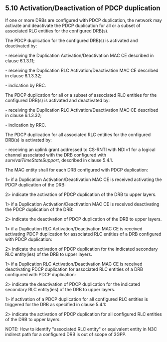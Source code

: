 ## 5.10 Activation/Deactivation of PDCP duplication

If one or more DRBs are configured with PDCP duplication, the network
may activate and deactivate the PDCP duplication for all or a subset of
associated RLC entities for the configured DRB(s).

The PDCP duplication for the configured DRB(s) is activated and
deactivated by:

\- receiving the Duplication Activation/Deactivation MAC CE described in
clause 6.1.3.11;

\- receiving the Duplication RLC Activation/Deactivation MAC CE
described in clause 6.1.3.32;

\- indication by RRC.

The PDCP duplication for all or a subset of associated RLC entities for
the configured DRB(s) is activated and deactivated by:

\- receiving the Duplication RLC Activation/Deactivation MAC CE
described in clause 6.1.3.32;

\- indication by RRC.

The PDCP duplication for all associated RLC entities for the configured
DRB(s) is activated by:

\- receiving an uplink grant addressed to CS-RNTI with NDI=1 for a
logical channel associated with the DRB configured with
*survivalTimeStateSupport*, described in clause 5.4.1.

The MAC entity shall for each DRB configured with PDCP duplication:

1\> if a Duplication Activation/Deactivation MAC CE is received
activating the PDCP duplication of the DRB:

2\> indicate the activation of PDCP duplication of the DRB to upper
layers.

1\> if a Duplication Activation/Deactivation MAC CE is received
deactivating the PDCP duplication of the DRB:

2\> indicate the deactivation of PDCP duplication of the DRB to upper
layers.

1\> if a Duplication RLC Activation/Deactivation MAC CE is received
activating PDCP duplication for associated RLC entities of a DRB
configured with PDCP duplication:

2\> indicate the activation of PDCP duplication for the indicated
secondary RLC entity(ies) of the DRB to upper layers.

1\> if a Duplication RLC Activation/Deactivation MAC CE is received
deactivating PDCP duplication for associated RLC entities of a DRB
configured with PDCP duplication:

2\> indicate the deactivation of PDCP duplication for the indicated
secondary RLC entity(ies) of the DRB to upper layers.

1\> if activation of a PDCP duplication for all configured RLC entities
is triggered for the DRB as specified in clause 5.4.1:

2\> indicate the activation of PDCP duplication for all configured RLC
entities of the DRB to upper layers.

NOTE: How to identify \"associated RLC entity\" or equivalent entity in
N3C indirect path for a configured DRB is out of scope of 3GPP.